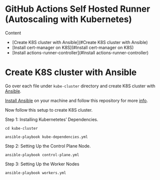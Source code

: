 # GitHub Actions Self Hosted Runner (Autoscaling with Kubernetes)

Content

* [Create K8S cluster with Ansible](#Create K8S cluster with Ansible)
* [Install cert-manager on K8S](#Install cert-manager on K8S)
* [Install actions-runner-controller](#Install actions-runner-controller)

# Create K8S cluster with Ansible

Go over each file under ``kube-cluster`` directory and create K8S cluster with [Ansible](https://www.digitalocean.com/community/tutorials/how-to-create-a-kubernetes-cluster-using-kubeadm-on-ubuntu-20-04).


[Install Ansible](https://github.com/hackcoderr/ansible-setup) on your machine and follow this repository for more [info](https://github.com/hackcoderr/ansible-setup). 

Now follow this setup to create K8S cluster.


Step 1: Installing Kubernetetes’ Dependencies.

```
cd kube-cluster

ansible-playbook kube-dependencies.yml
```
Step 2: Setting Up the Control Plane Node.

```
ansible-playbook control-plane.yml
```
Step 3: Setting Up the Worker Nodes

```
ansible-playbook workers.yml
```






